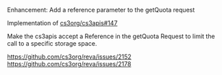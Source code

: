 Enhancement: Add a reference parameter to the getQuota request

Implementation of [cs3org/cs3apis#147](https://github.com/cs3org/cs3apis/pull/147)

Make the cs3apis accept a Reference in the getQuota Request to limit the call to a specific storage space.

https://github.com/cs3org/reva/issues/2152
https://github.com/cs3org/reva/issues/2178